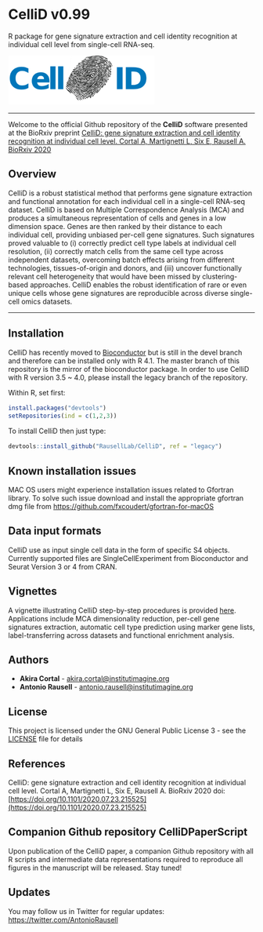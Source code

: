 # CelliD v0.99
R package for gene signature extraction and cell identity recognition at individual cell level from single-cell RNA-seq.

<img src=tools/sticker.png height="100">

----------------------------------------

Welcome to the official Github repository of the **CelliD** software presented at the BioRxiv preprint [CelliD: gene signature extraction and cell identity recognition at individual cell level. Cortal A, Martignetti L, Six E, Rausell A. BioRxiv 2020](https://www.biorxiv.org/content/10.1101/2020.07.23.215525v1)

## Overview

CelliD is a robust statistical method that performs gene signature extraction and functional annotation for each individual cell in a single-cell RNA-seq dataset. CelliD is based on Multiple Correspondence Analysis (MCA) and produces a simultaneous representation of cells and genes in a low dimension space. Genes are then ranked by their distance to each individual cell, providing unbiased per-cell gene signatures. Such signatures proved valuable to (i) correctly predict cell type labels at individual cell resolution, (ii) correctly match cells from the same cell type across independent datasets, overcoming batch effects arising from different technologies, tissues-of-origin and donors, and (iii) uncover functionally relevant cell heterogeneity that would have been missed by clustering-based approaches. CelliD enables the robust identification of rare or even unique cells whose gene signatures are reproducible across diverse single-cell omics datasets. 

----------------------------------------

## Installation

CelliD has recently moved to [Bioconductor](https://bioconductor.org/packages/devel/bioc/html/CelliD.html) but is still in the devel branch and therefore can be installed only with R 4.1. The master branch of this repository is the mirror of the bioconductor package.
In order to use CelliD with R version 3.5 ~ 4.0, please install the legacy branch of the repository. 

Within R, set first:
```r
install.packages("devtools")
setRepositories(ind = c(1,2,3))
```
To install CelliD then just type:
```r
devtools::install_github("RausellLab/CelliD", ref = "legacy")
```
## Known installation issues

MAC OS users might experience installation issues related to Gfortran library. To solve such issue download and install the appropriate gfortran dmg file from https://github.com/fxcoudert/gfortran-for-macOS

## Data input formats

CelliD use as input single cell data in the form of specific S4 objects. Currently supported files are SingleCellExperiment from Bioconductor and Seurat Version 3 or 4 from CRAN.

## Vignettes

A vignette illustrating CelliD step-by-step procedures is provided [here](https://rauselllab.github.io/CelliD//vignettes/vign.html). Applications include MCA dimensionality reduction, per-cell gene signatures extraction, automatic cell type prediction using marker gene lists, label-transferring across datasets and functional enrichment analysis.

## Authors

* **Akira Cortal** - [akira.cortal@institutimagine.org](akira.cortal@institutimagine.org)
* **Antonio Rausell** -  [antonio.rausell@institutimagine.org](antonio.rausell@institutimagine.org)


## License

This project is licensed under the GNU General Public License 3 - see the [LICENSE](LICENSE) file for details

## References

CelliD: gene signature extraction and cell identity recognition at individual cell level. Cortal A, Martignetti L, Six E, Rausell A. BioRxiv 2020 doi: [https://doi.org/10.1101/2020.07.23.215525](https://doi.org/10.1101/2020.07.23.215525)

## Companion Github repository CelliDPaperScript

Upon publication of the CelliD paper, a companion Github repository with all R scripts and intermediate data representations required to reproduce all figures in the manuscript will be released. Stay tuned!

## Updates 
You may follow us in Twitter for regular updates: https://twitter.com/AntonioRausell
